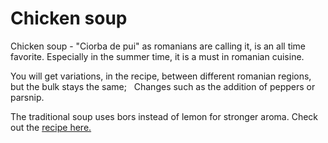 # Chicken soup

Chicken soup - "Ciorba de pui" as romanians are calling it, is an all time favorite. 
Especially in the summer time, it is a must in romanian cuisine. 

You will get variations, in the recipe, between different romanian regions, but the bulk stays the same;  
Changes such as the addition of peppers or parsnip. 

The traditional soup uses bors instead of lemon for stronger aroma. Check out the <a href="./chicken-soup-romanian-version/">recipe here.</a>